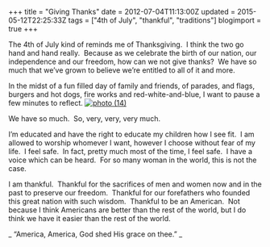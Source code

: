 +++
title = "Giving Thanks"
date = 2012-07-04T11:13:00Z
updated = 2015-05-12T22:25:33Z
tags = ["4th of July", "thankful", "traditions"]
blogimport = true 
+++

The 4th of July kind of reminds me of Thanksgiving.&#160; I think the two go hand and hand really.&#160; Because as we celebrate the birth of our nation, our independence and our freedom, how can we not give thanks?&#160; We have so much that we’ve grown to believe we’re entitled to all of it and more.&#160;&#160; 

In the midst of a fun filled day of family and friends, of parades, and flags, burgers and hot dogs, fire works and red-white-and-blue, I want to pause a few minutes to reflect. [![photo (14)](https://latc.s3.amazonaws.com/wp-content/uploads/2012/07/photo-14.jpg "photo (14)")](https://latc.s3.amazonaws.com/wp-content/uploads/2012/07/photo-14.jpg)

We have so much.&#160; So, very, very, very much.&#160; 

I’m educated and have the right to educate my children how I see fit.&#160; I am allowed to worship whomever I want, however I choose without fear of my life.&#160; I feel safe.&#160; In fact, pretty much most of the time, I feel safe.&#160; I have a voice which can be heard.&#160; For so many woman in the world, this is not the case.&#160; 

I am thankful.&#160; Thankful for the sacrifices of men and women now and in the past to preserve our freedom.&#160; Thankful for our forefathers who founded this great nation with such wisdom.&#160; Thankful to be an American.&#160; Not because I think Americans are better than the rest of the world, but I do think we have it easier than the rest of the world.&#160; 

_
“America, America, God shed His grace on thee.”
_
